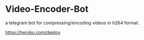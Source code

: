 # Video-Encoder-Bot
a telegram bot for compressing/encoding videos in h264 format.


https://heroku.com/deploy
